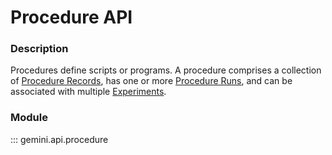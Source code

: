 # Procedure API

### Description

Procedures define scripts or programs. A procedure comprises a collection of [Procedure Records](procedure_records.md), has one or more [Procedure Runs](procedure_runs.md), and can be associated with multiple [Experiments](experiments.md).

### Module

::: gemini.api.procedure